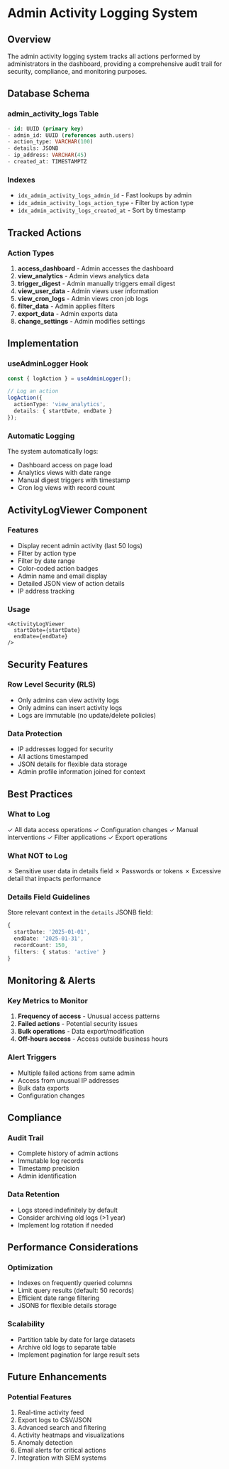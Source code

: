 # Admin Activity Logging System

## Overview
The admin activity logging system tracks all actions performed by administrators in the dashboard, providing a comprehensive audit trail for security, compliance, and monitoring purposes.

## Database Schema

### admin_activity_logs Table
```sql
- id: UUID (primary key)
- admin_id: UUID (references auth.users)
- action_type: VARCHAR(100)
- details: JSONB
- ip_address: VARCHAR(45)
- created_at: TIMESTAMPTZ
```

### Indexes
- `idx_admin_activity_logs_admin_id` - Fast lookups by admin
- `idx_admin_activity_logs_action_type` - Filter by action type
- `idx_admin_activity_logs_created_at` - Sort by timestamp

## Tracked Actions

### Action Types
1. **access_dashboard** - Admin accesses the dashboard
2. **view_analytics** - Admin views analytics data
3. **trigger_digest** - Admin manually triggers email digest
4. **view_user_data** - Admin views user information
5. **view_cron_logs** - Admin views cron job logs
6. **filter_data** - Admin applies filters
7. **export_data** - Admin exports data
8. **change_settings** - Admin modifies settings

## Implementation

### useAdminLogger Hook
```typescript
const { logAction } = useAdminLogger();

// Log an action
logAction({
  actionType: 'view_analytics',
  details: { startDate, endDate }
});
```

### Automatic Logging
The system automatically logs:
- Dashboard access on page load
- Analytics views with date range
- Manual digest triggers with timestamp
- Cron log views with record count

## ActivityLogViewer Component

### Features
- Display recent admin activity (last 50 logs)
- Filter by action type
- Filter by date range
- Color-coded action badges
- Admin name and email display
- Detailed JSON view of action details
- IP address tracking

### Usage
```tsx
<ActivityLogViewer 
  startDate={startDate} 
  endDate={endDate} 
/>
```

## Security Features

### Row Level Security (RLS)
- Only admins can view activity logs
- Only admins can insert activity logs
- Logs are immutable (no update/delete policies)

### Data Protection
- IP addresses logged for security
- All actions timestamped
- JSON details for flexible data storage
- Admin profile information joined for context

## Best Practices

### What to Log
✓ All data access operations
✓ Configuration changes
✓ Manual interventions
✓ Filter applications
✓ Export operations

### What NOT to Log
✗ Sensitive user data in details field
✗ Passwords or tokens
✗ Excessive detail that impacts performance

### Details Field Guidelines
Store relevant context in the `details` JSONB field:
```typescript
{
  startDate: '2025-01-01',
  endDate: '2025-01-31',
  recordCount: 150,
  filters: { status: 'active' }
}
```

## Monitoring & Alerts

### Key Metrics to Monitor
1. **Frequency of access** - Unusual access patterns
2. **Failed actions** - Potential security issues
3. **Bulk operations** - Data export/modification
4. **Off-hours access** - Access outside business hours

### Alert Triggers
- Multiple failed actions from same admin
- Access from unusual IP addresses
- Bulk data exports
- Configuration changes

## Compliance

### Audit Trail
- Complete history of admin actions
- Immutable log records
- Timestamp precision
- Admin identification

### Data Retention
- Logs stored indefinitely by default
- Consider archiving old logs (>1 year)
- Implement log rotation if needed

## Performance Considerations

### Optimization
- Indexes on frequently queried columns
- Limit query results (default: 50 records)
- Efficient date range filtering
- JSONB for flexible details storage

### Scalability
- Partition table by date for large datasets
- Archive old logs to separate table
- Implement pagination for large result sets

## Future Enhancements

### Potential Features
1. Real-time activity feed
2. Export logs to CSV/JSON
3. Advanced search and filtering
4. Activity heatmaps and visualizations
5. Anomaly detection
6. Email alerts for critical actions
7. Integration with SIEM systems
